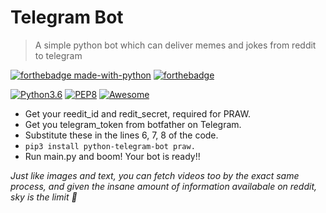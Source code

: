 # Telegram Bot
> A simple python bot which can deliver memes and jokes from reddit to telegram

[![forthebadge made-with-python](http://ForTheBadge.com/images/badges/made-with-python.svg)](https://www.python.org/)
[![forthebadge](https://forthebadge.com/images/badges/fuck-it-ship-it.svg)](https://forthebadge.com)

[![Python3.6](https://img.shields.io/badge/python-3.6-success?logo=python)](https://www.python.org/downloads/release/python-360/)
[![PEP8](https://img.shields.io/badge/code%20style-pep8-important)](https://www.python.org/dev/peps/pep-0008/)
[![Awesome](https://cdn.rawgit.com/sindresorhus/awesome/d7305f38d29fed78fa85652e3a63e154dd8e8829/media/badge.svg)](https://github.com/pra8eek/telegram-bot/)  

- Get your reedit_id and redit_secret, required for PRAW.
- Get you telegram_token from botfather on Telegram.
- Substitute these in the lines 6, 7, 8 of the code.
- ```pip3 install python-telegram-bot praw.```
- Run main.py and boom! Your bot is ready!!

_Just like images and text, you can fetch videos too by the exact same process, and given the insane amount of information availabale on reddit, sky is the limit :beers:_

